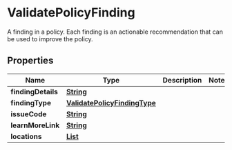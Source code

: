 

# ValidatePolicyFinding

A finding in a policy. Each finding is an actionable recommendation that can be used to improve the policy.

## Properties

| Name | Type | Description | Notes |
|------------ | ------------- | ------------- | -------------|
|**findingDetails** | [**String**](String.md) |  |  |
|**findingType** | [**ValidatePolicyFindingType**](ValidatePolicyFindingType.md) |  |  |
|**issueCode** | [**String**](String.md) |  |  |
|**learnMoreLink** | [**String**](String.md) |  |  |
|**locations** | [**List**](List.md) |  |  |



